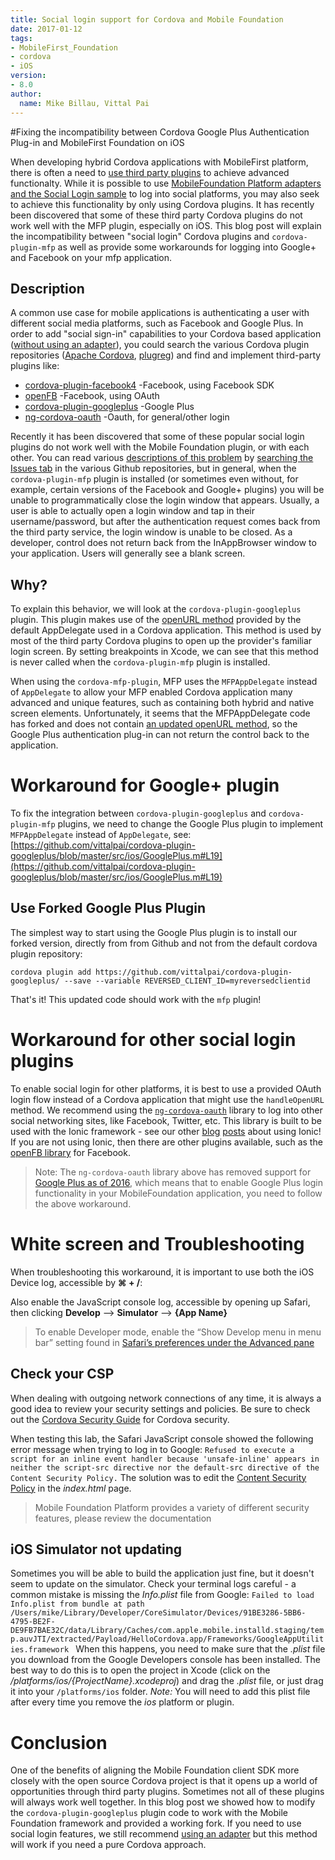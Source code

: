 ```yaml
---
title: Social login support for Cordova and Mobile Foundation
date: 2017-01-12
tags:
- MobileFirst_Foundation
- cordova
- iOS
version:
- 8.0
author:
  name: Mike Billau, Vittal Pai
---
```

#Fixing the incompatibility between Cordova Google Plus Authentication Plug-in and MobileFirst Foundation on iOS

When developing hybrid Cordova applications with MobileFirst platform, there is often a need to [use third party plugins](https://mobilefirstplatform.ibmcloud.com/blog/2015/08/03/integrating-3rd-party-cordova-plug-ins/) to achieve advanced functionalty. While it is possible to use [MobileFoundation Platform adapters and the Social Login sample](https://mobilefirstplatform.ibmcloud.com/blog/2016/04/06/social-login-with-ibm-mobilefirst-platform-foundation/) to log into social platforms, you may also seek to achieve this functionality by only using Cordova plugins. It has recently been discovered that some of these third party Cordova plugins do not work well with the MFP plugin, especially on iOS. This blog post will explain the incompatibility between "social login" Cordova plugins and `cordova-plugin-mfp` as well as provide some workarounds for logging into Google+ and Facebook on your mfp application.

## Description
A common use case for mobile applications is authenticating a user with different social media platforms, such as Facebook and Google Plus. In order to add "social sign-in" capabilities to your Cordova based application ([without using an adapter](https://mobilefirstplatform.ibmcloud.com/blog/2016/04/06/social-login-with-ibm-mobilefirst-platform-foundation/)), you could search the various Cordova plugin repositories ([Apache Cordova](https://cordova.apache.org/plugins/), [plugreg](http://www.plugreg.com/)) and find and implement third-party plugins like:
- [cordova-plugin-facebook4](https://github.com/gigya/cordova-plugin-facebook4) -Facebook, using Facebook SDK
- [openFB](https://github.com/ccoenraets/OpenFB/) -Facebook, using OAuth
- [cordova-plugin-googleplus](https://github.com/EddyVerbruggen/cordova-plugin-googleplus) -Google Plus
- [ng-cordova-oauth](https://github.com/nraboy/ng-cordova-oauth) -Oauth, for general/other login

Recently it has been discovered that some of these popular social login plugins do not work well with the Mobile Foundation plugin, or with each other. You can read various [descriptions of this problem](https://github.com/jeduan/cordova-plugin-facebook4/issues/166) by [searching the Issues tab](https://github.com/EddyVerbruggen/cordova-plugin-googleplus/issues?utf8=%E2%9C%93&q=is%3Aissue%20is%3Aopen%20openURL) in the various Github repositories, but in general, when the `cordova-plugin-mfp` plugin is installed (or sometimes even without, for example, certain versions of the Facebook and Google+ plugins) you will be unable to programmatically close the login window that appears. Usually, a user is able to actually open a login window and tap in their username/password, but after the authentication request comes back from the third party service, the login window is unable to be closed. As a developer, control does not return back from the InAppBrowser window to your application. Users will generally see a blank screen.

## Why?
To explain this behavior, we will look at the `cordova-plugin-googleplus` plugin. This plugin makes use of the [openURL method](https://github.com/EddyVerbruggen/cordova-plugin-googleplus/blob/master/src/ios/GooglePlus.m) provided by the default AppDelegate used in a Cordova application. This method is used by most of the third party Cordova plugins to open up the provider's familiar login screen. By setting breakpoints in Xcode, we can see that this method is never called when the `cordova-plugin-mfp` plugin is installed.

When using the `cordova-mfp-plugin`, MFP uses the `MFPAppDelegate` instead of `AppDelegate` to allow your MFP enabled Cordova application many advanced and unique features, such as containing both hybrid and native screen elements.  Unfortunately, it seems that the MFPAppDelegate code has forked and does not contain [an updated openURL method](https://github.com/apache/cordova-ios/blob/master/guides/API%20changes%20in%204.0.md#cdvappdelegateh-new), so the Google Plus authentication plug-in can not return the control back to the application.

# Workaround for Google+ plugin
To fix the integration between `cordova-plugin-googleplus` and `cordova-plugin-mfp` plugins, we need to change the Google Plus plugin to implement `MFPAppDelegate` instead of `AppDelegate`, see: [https://github.com/vittalpai/cordova-plugin-googleplus/blob/master/src/ios/GooglePlus.m#L19](https://github.com/vittalpai/cordova-plugin-googleplus/blob/master/src/ios/GooglePlus.m#L19)

## Use Forked Google Plus Plugin
The simplest way to start using the Google Plus plugin is to install our forked version, directly from from Github and not from the default cordova plugin repository:

`cordova plugin add https://github.com/vittalpai/cordova-plugin-googleplus/ --save --variable REVERSED_CLIENT_ID=myreversedclientid`

That's it! This updated code should work with the `mfp` plugin!

# Workaround for other social login plugins
To enable social login for other platforms, it is best to use a provided OAuth login flow instead of a Cordova application that might use the `handleOpenURL` method. We recommend using the [`ng-cordova-oauth`](https://github.com/nraboy/ng-cordova-oauth) library to log into other social networking sites, like Facebook, Twitter, etc. This library is built to be used with the Ionic framework - see our other [blog](https://mobilefirstplatform.ibmcloud.com/blog/2016/12/26/web-development-using-ionic-2-and-mobile-foundation/) [posts](https://mobilefirstplatform.ibmcloud.com/blog/2016/10/17/integrating-mobilefirst-foundation-8-in-ionic2-based-apps/) about using Ionic! If you are not using Ionic, then there are other plugins available, such as the [openFB library](https://github.com/ccoenraets/OpenFB/) for Facebook.

>Note: The `ng-cordova-oauth` library above has removed support for [Google Plus as of 2016](https://github.com/nraboy/ng-cordova-oauth#important-note-about-google), which means that to enable Google Plus login functionality in your MobileFoundation application, you need to follow the above workaround.

# White screen and Troubleshooting
When troubleshooting this workaround, it is important to use both the iOS Device log, accessible by **⌘ + /**:

Also enable the JavaScript console log, accessible by opening up Safari, then clicking **Develop** --> **Simulator** --> **{App Name}**
> To enable Developer mode,  enable the “Show Develop menu in menu bar” setting found in [Safari’s preferences under the Advanced pane](https://developer.apple.com/library/content/documentation/AppleApplications/Conceptual/Safari_Developer_Guide/GettingStarted/GettingStarted.html)

## Check your CSP
When dealing with outgoing network connections of any time, it is always a good idea to review your security settings and policies. Be sure to check out the [Cordova Security Guide](https://cordova.apache.org/docs/en/latest/guide/appdev/security/) for Cordova security.

When testing this lab, the Safari JavaScript console showed the following error message when trying to log in to Google:
```Refused to execute a script for an inline event handler because 'unsafe-inline' appears in neither the script-src directive nor the default-src directive of the Content Security Policy.```
The solution was to edit the [Content Security Policy](https://developer.mozilla.org/en-US/docs/Web/HTTP/CSP) in the *index.html* page.


> Mobile Foundation Platform provides a variety of different security features, please review the documentation

## iOS Simulator not updating
Sometimes you will be able to build the application just fine, but it doesn't seem to update on the simulator. Check your terminal logs careful - a common mistake is missing the *Info.plist* file from Google:
`Failed to load Info.plist from bundle at path /Users/mike/Library/Developer/CoreSimulator/Devices/91BE3286-5BB6-4795-BE2F-DE9FB7BAE32C/data/Library/Caches/com.apple.mobile.installd.staging/temp.auvJTI/extracted/Payload/HelloCordova.app/Frameworks/GoogleAppUtilities.framework
`
When this happens, you need to make sure that the *.plist* file you download from the Google Developers console has been installed. The best way to do this is to open the project in Xcode (click on the */platforms/ios/{ProjectName}.xcodeproj*) and drag the *.plist* file, or just drag it into your `/platforms/ios` folder. *Note:* You will need to add this plist file after every time you remove the *ios* platform or plugin.

# Conclusion
One of the benefits of aligning the Mobile Foundation client SDK more closely with the open source Cordova project is that it opens up a world of opportunities through third party plugins. Sometimes not all of these plugins will always work well together. In this blog post we showed how to modify the `cordova-plugin-googleplus` plugin code to work with the Mobile Foundation framework and provided a working fork. If you need to use social login features, we still recommend [using an adapter](https://mobilefirstplatform.ibmcloud.com/blog/2016/04/06/social-login-with-ibm-mobilefirst-platform-foundation/) but this method will work if you need a pure Cordova approach.
